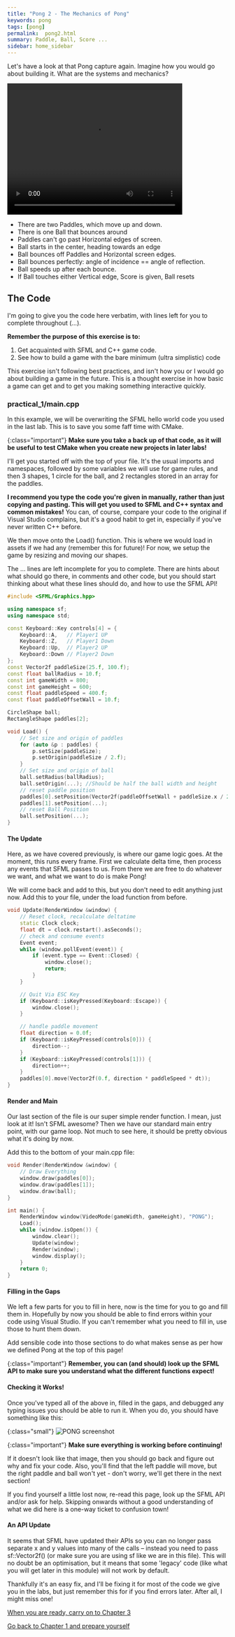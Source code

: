```yaml
---
title: "Pong 2 - The Mechanics of Pong"
keywords: pong
tags: [pong]
permalink:  pong2.html
summary: Paddle, Ball, Score ...
sidebar: home_sidebar
---
```


Let's have a look at that Pong capture again. Imagine how you would go about building it. What are the systems and mechanics?

<video class="middle" width="400" height="300" loop autoplay>
  <source src="assets/videos/pong.mp4" type="video/mp4">
</video>

- There are two Paddles, which move up and down.
- There is one Ball that bounces around
- Paddles can't go past Horizontal edges of screen.
- Ball starts in the center, heading towards an edge
- Ball bounces off Paddles and Horizontal screen edges.
- Ball bounces perfectly: angle of incidence == angle of reflection.
- Ball speeds up after each bounce.
- If Ball touches either Vertical edge, Score is given, Ball resets

## The Code

I'm going to give you the code here verbatim, with lines left for you to complete throughout (...).

**Remember the purpose of this exercise is to:** 
1. Get acquainted with SFML and C++ game code.
2. See how to build a game with the bare minimum (ultra simplistic) code

This exercise isn't following best practices, and isn't how you or I would go about building a game in the future. This is a thought exercise in how basic a game can get and to get you making something interactive quickly.

### practical_1/main.cpp
In this example, we will be overwriting the SFML hello world code you used in the last lab. This is to save you some faff time with CMake.

{:class="important"}
**Make sure you take a back up of that code, as it will be useful to test CMake when you create new projects in later labs!**

I'll get you started off with the top of your file. It's the usual imports and namespaces, followed by some variables we will use for game rules, and then 3 shapes, 1 circle for the ball, and 2 rectangles stored in an array for the paddles.

**I recommend you type the code you're given in manually, rather than just copying and pasting. This will get you used to SFML and C++ syntax and common mistakes!** You can, of course, compare your code to the original if Visual Studio complains, but it's a good habit to get in, especially if you've never written C++ before.

We then move onto the Load() function. This is where we would load in assets if we had any (remember this for future)! For now, we setup the game by resizing and moving our shapes.

The ... lines are left incomplete for you to complete. There are hints about what should go there, in comments and other code, but you should start thinking about what these lines should do, and how to use the SFML API!

```cpp
#include <SFML/Graphics.hpp>

using namespace sf;
using namespace std;

const Keyboard::Key controls[4] = {
    Keyboard::A,   // Player1 UP
    Keyboard::Z,   // Player1 Down
    Keyboard::Up,  // Player2 UP
    Keyboard::Down // Player2 Down
};
const Vector2f paddleSize(25.f, 100.f);
const float ballRadius = 10.f;
const int gameWidth = 800;
const int gameHeight = 600;
const float paddleSpeed = 400.f;
const float paddleOffsetWall = 10.f;

CircleShape ball;
RectangleShape paddles[2];

void Load() {
    // Set size and origin of paddles
    for (auto &p : paddles) {
        p.setSize(paddleSize);
        p.setOrigin(paddleSize / 2.f);
    }
    // Set size and origin of ball
    ball.setRadius(ballRadius);
    ball.setOrigin(...); //Should be half the ball width and height
    // reset paddle position
    paddles[0].setPosition(Vector2f(paddleOffsetWall + paddleSize.x / 2.f, gameHeight / 2.f));
    paddles[1].setPosition(...);
    // reset Ball Position
    ball.setPosition(...);
}
```

#### The Update
Here, as we have covered previously, is where our game logic goes. At the moment, this runs every frame.
First we calculate delta time, then process any events that SFML passes to us.
From there we are free to do whatever we want, and what we want to do is make Pong! 

We will come back and add to this, but you don't need to edit anything just now. Add this to your file, under the load function from before.

```cpp
void Update(RenderWindow &window) {
    // Reset clock, recalculate deltatime
    static Clock clock;
    float dt = clock.restart().asSeconds();
    // check and consume events
    Event event;
    while (window.pollEvent(event)) {
        if (event.type == Event::Closed) {
            window.close();
            return;
        }
    }

    // Quit Via ESC Key
    if (Keyboard::isKeyPressed(Keyboard::Escape)) {
        window.close();
    }

    // handle paddle movement
    float direction = 0.0f;
    if (Keyboard::isKeyPressed(controls[0])) {
        direction--;
    }
    if (Keyboard::isKeyPressed(controls[1])) {
        direction++;
    }
    paddles[0].move(Vector2f(0.f, direction * paddleSpeed * dt));
}
```

#### Render and Main
Our last section of the file is our super simple render function. I mean, just look at it! Isn't SFML awesome?
Then we have our standard main entry point, with our game loop. Not much to see here, it should be pretty obvious what it's doing by now.

Add this to the bottom of your main.cpp file:

```cpp
void Render(RenderWindow &window) {
    // Draw Everything
    window.draw(paddles[0]);
    window.draw(paddles[1]);
    window.draw(ball);
}

int main() {
    RenderWindow window(VideoMode(gameWidth, gameHeight), "PONG");
    Load();
    while (window.isOpen()) {
        window.clear();
        Update(window);
        Render(window);
        window.display();
    }
    return 0;
}
```

#### Filling in the Gaps
We left a few parts for you to fill in here, now is the time for you to go and fill them in. Hopefully by now you should be able to find errors within your code using Visual Studio. If you can't remember what you need to fill in, use those to hunt them down.

Add sensible code into those sections to do what makes sense as per how we defined Pong at the top of this page!

{:class="important"}
**Remember, you can (and should) look up the SFML API to make sure you understand what the different functions expect!**

#### Checking it Works!
Once you've typed all of the above in, filled in the gaps, and debugged any typing issues you should be able to run it. When you do, you should have something like this:

{:class="small"}
![PONG screenshot](assets/images/pong_1.png)

{:class="important"}
**Make sure everything is working before continuing!**

If it doesn't look like that image, then you should go back and figure out why and fix your code. Also, you'll find that the left paddle will move, but the right paddle and ball won't yet - don't worry, we'll get there in the next section!

If you find yourself a little lost now, re-read this page, look up the SFML API and/or ask for help. Skipping onwards without a good understanding of what we did here is a one-way ticket to confusion town!

#### An API Update

It seems that SFML have updated their  APIs so you can no longer pass separate x and y values into many of the calls – instead you need to pass sf::Vector2f() (or make sure you are using sf like we are in this file). This will no doubt be an optimisation, but it means that some 'legacy' code (like what you will get later in this module) will not work by default.

Thankfully it's an easy fix, and I'll be fixing it for most of the code we give you in the labs, but just remember this for if you find errors later. After all, I might miss one!

[When you are ready, carry on to Chapter 3](pong3)

[Go back to Chapter 1 and prepare yourself](pong)

